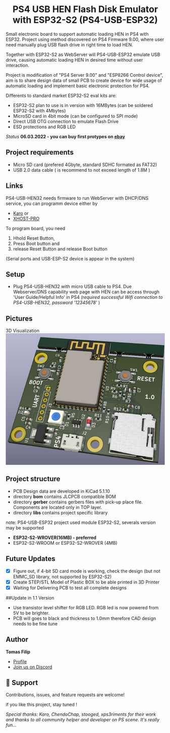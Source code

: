 <h1 align="center">PS4 USB HEN Flash Disk Emulator with ESP32-S2 (PS4-USB-ESP32)</h1>

<p>Small electronic board to support automatic loading HEN in PS4 with ESP32. Project using method discovered on PS4 Firmware 9.00, where user need manually plug USB flash drive in right time to load HEN. 

Together with  ESP32-S2 as WebServer will PS4-USB-ESP32 emulate USB drive, causing automatic loading HEN in desired time without user interaction.

Project is modification of "PS4 Server 9.00" and "ESP8266 Control device", aim is to share design data of small PCB to create device for wide  usage of automatic loading and implement basic electronic protection for PS4.

Differents to standard market ESP32-S2 eval kits are:
- ESP32-S2 plan to use is in version with 16MBytes (can be soldered ESP32-S2 with 4Mbytes)
- MicroSD card in 4bit mode (can be configured to SPI mode)
- Direct USB OTG connection to emulate Flash Drive
- ESD protections and RGB LED 
 </p>

<i>Status</i>
<b> 06.03.2022 - you can buy first protypes on  [ebay](https://www.ebay.de/itm/165370662367)</b>

## Project requirements
- Micro SD card (prefered 4Gbyte, standard SDHC formated as FAT32)
- USB 2.0 data cable ( is recommend to not exceed length of 1.8M )

## Links
PS4-USB-HEN32 needs firmware to run WebServer with DHCP/DNS service, you can programm device either by 
 - [Karo](https://karo218.ir/espweb/ "Karo ESP programming method") or 
 - [XHOST-PRO ](https://t.co/l7LI6YW8ns "XHOST-Pro programming method") 


To program board, you need 
1. Hhold Reset Button,
2. Press Boot button and 
3. release Reset Button and release Boot button

(Serial ports and USB-ESP-S2 device is appear in the system)

## Setup
- Plug PS4-USB-HEN32 with micro USB cable to PS4. Due Webserver/DNS capability  web page with HEN  can be access through 'User Guide/Helpful Info' in PS4  <i>(required successful Wifi connection to PS4-USB-HEN32, password '12345678'</i> )

## Pictures
3D Visualization
![PS4-USB-HEN32](/screenshots/ps4-usb-hen-esp32.png)


## Project structure

- PCB Design data are developed in KiCad 5.1.10
- directory <b>bom</b> contains JLCPCB compatible BOM 
- directory <b>gerber</b> contains gerbers files with pick-up place file. Components are located only in TOP layer. 
- directory <b>libs </b> contains project specific  library

note:   PS4-USB-ESP32 project used module ESP32-S2, severals version may be supported
 - <b>ESP32-S2-WROVER(16MB) - preferred </b>
 - ESP32-S2-WROOM or ESP32-S2-WROVER (4MB)
 

## Future Updates

- [X] Figure out, if 4-bit SD card mode is working, check the design (but not EMMC_SD library, not supported by ESP32-S2)
- [X] Create STEP/STL Model of Plastic BOX to be able printed in 3D Printer
- [X]  Waiting for Delivering PCB to test all complete designs

##Update in 1.1 Version
- Use transistor level shifter for RGB LED. RGB led is now powered from 5V to be brighter. 
- PCB will goes to black and thickness to 1.0mm therefore CAD design needs to be fine tune 


## Author

**Tomas Filip**

- [Profile](https://github.com/TomasFilipCZ "Tomas Filip on GitHub")
- [Join us on Discord](https://discord.gg/DWephJvzwR "Discord Server")

## 🤝 Support

Contributions, issues, and feature requests are welcome!

if you like this project, stay tuned !

<i>Special thanks: Karo, ChendoChap, stooged, xps3riments for their work and thanks to all community helper and developer on PS scene.  It's really fun...</i>
